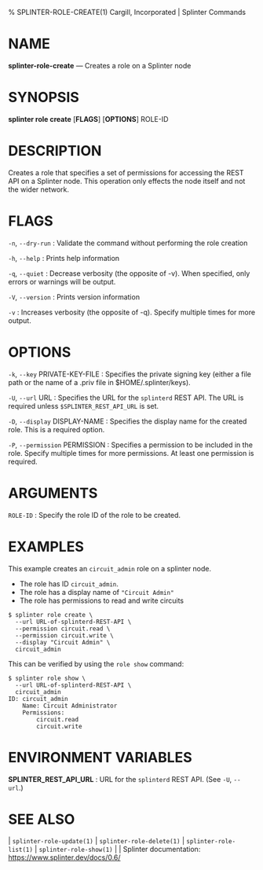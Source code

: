 % SPLINTER-ROLE-CREATE(1) Cargill, Incorporated | Splinter Commands
<!--
  Copyright 2018-2021 Cargill Incorporated
  Licensed under Creative Commons Attribution 4.0 International License
  https://creativecommons.org/licenses/by/4.0/
-->

NAME
====

**splinter-role-create** — Creates a role on a Splinter node

SYNOPSIS
========
**splinter role create** \[**FLAGS**\] \[**OPTIONS**\] ROLE-ID

DESCRIPTION
===========
Creates a role that specifies a set of permissions for accessing the REST API
on a Splinter node. This operation only effects the node itself and not the
wider network.

FLAGS
=====
`-n`, `--dry-run`
: Validate the command without performing the role creation

`-h`, `--help`
: Prints help information

`-q`, `--quiet`
: Decrease verbosity (the opposite of -v). When specified, only errors or
  warnings will be output.

`-V`, `--version`
: Prints version information

`-v`
: Increases verbosity (the opposite of -q). Specify multiple times for more
  output.

OPTIONS
=======
`-k`, `--key` PRIVATE-KEY-FILE
: Specifies the private signing key (either a file path or the name of a
  .priv file in $HOME/.splinter/keys).

`-U`, `--url` URL
: Specifies the URL for the `splinterd` REST API. The URL is required unless
  `$SPLINTER_REST_API_URL` is set.

`-D`, `--display` DISPLAY-NAME
: Specifies the display name for the created role. This is a required option.

`-P`, `--permission` PERMISSION
: Specifies a permission to be included in the role. Specify multiple times for
  more permissions. At least one permission is required.


ARGUMENTS
=========
`ROLE-ID`
: Specify the role ID of the role to be created.

EXAMPLES
========
This example creates an `circuit_admin` role on a splinter node.

* The role has ID `circuit_admin`.
* The role has a display name of `"Circuit Admin"`
* The role has permissions to read and write circuits


```
$ splinter role create \
  --url URL-of-splinterd-REST-API \
  --permission circuit.read \
  --permission circuit.write \
  --display "Circuit Admin" \
  circuit_admin
```

This can be verified by using the `role show` command:

```
$ splinter role show \
  --url URL-of-splinterd-REST-API \
  circuit_admin
ID: circuit_admin
    Name: Circuit Administrator
    Permissions:
        circuit.read
        circuit.write
```

ENVIRONMENT VARIABLES
=====================
**SPLINTER_REST_API_URL**
: URL for the `splinterd` REST API. (See `-U`, `--url`.)

SEE ALSO
========
| `splinter-role-update(1)`
| `splinter-role-delete(1)`
| `splinter-role-list(1)`
| `splinter-role-show(1)`
|
| Splinter documentation: https://www.splinter.dev/docs/0.6/

